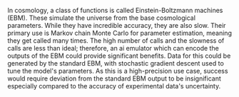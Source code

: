 In cosmology, a class of functions is called Einstein-Boltzmann machines (EBM). These simulate the universe from the base cosmological parameters. While they have incredible accuracy, they are also slow. Their primary use is Markov chain Monte Carlo for parameter estimation, meaning they get called many times. The high number of calls and the slowness of calls are less than ideal; therefore, an ai emulator which can encode the outputs of the EBM could provide significant benefits. Data for this could be generated by the standard EBM, with stochastic gradient descent used to tune the model's parameters. As this is a high-precision use case, success would require deviation from the standard EBM output to be insignificant especially compared to the accuracy of experimental data's uncertainty. 